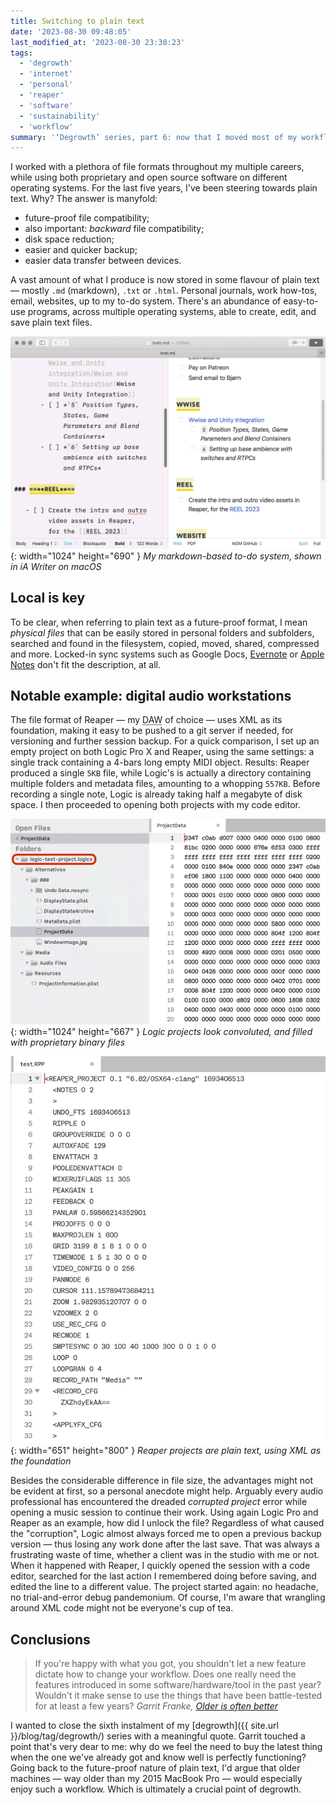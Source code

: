 ```yaml
---
title: Switching to plain text
date: '2023-08-30 09:48:05'
last_modified_at: '2023-08-30 23:30:23'
tags:
  - 'degrowth'
  - 'internet'
  - 'personal'
  - 'reaper'
  - 'software'
  - 'sustainability'
  - 'workflow'
summary: '‘Degrowth’ series, part 6: now that I moved most of my workflow to plain text, I struggle to understand why I relied on proprietary locked-in formats for so long.'
---
```

I worked with a plethora of file formats throughout my multiple careers, while using both proprietary and open source software on different operating systems. For the last five years, I've been steering towards plain text. Why? The answer is manyfold: 

- future-proof file compatibility;
- also important: _backward_ file compatibility;
- disk space reduction;
- easier and quicker backup;
- easier data transfer between devices.

A vast amount of what I produce is now stored in some flavour of plain text — mostly `.md` (markdown), `.txt` or `.html`. Personal journals, work how-tos, email, websites, up to my to-do system. There's an abundance of  easy-to-use programs, across multiple operating systems, able to create, edit, and save plain text files.

![Screenshot of the markdown editor iA Writer on macOS, showing a document in split view, with markdown source on the left and its preview on the right](/assets/images/plaintext-howto.png){: width="1024" height="690" }
_My markdown-based to-do system, shown in iA Writer on macOS_

## Local is key

To be clear, when referring to plain text as a future-proof format, I mean _physical files_ that can be easily stored in personal folders and subfolders, searched and found in the filesystem, copied, moved, shared, compressed and more. Locked-in sync systems such as Google Docs, [Evernote](https://discussion.evernote.com/forums/topic/112176-where-and-how-is-evernote-stored-on-my-computer/) or [Apple Notes](https://www.howtoisolve.com/where-are-notes-stored-on-mac-local-notes-and-icloud-notes/) don't fit the description, at all.

## Notable example: digital audio workstations

The file format of Reaper — my <abbr title="Digital Audio Workstation">DAW</abbr> of choice — uses XML as its foundation, making it easy to be pushed to a git server if needed, for versioning and further session backup. For a quick comparison, I set up an empty project on both Logic Pro X and Reaper, using the same settings: a single track containing a 4-bars long empty MIDI object. Results: Reaper produced a single `5KB` file, while Logic's is actually a directory containing multiple folders and metadata files, amounting to a whopping `557KB`. Before recording a single note, Logic is already taking half a megabyte of disk space. I then proceeded to opening both projects with my code editor.

![Screenshot of a Logic project opened in a code editor, showing a bunch of folders and subfolders, containing binary files](/assets/images/plaintext-logic-project.png){: width="1024" height="667" }
_Logic projects look convoluted, and filled with proprietary binary files_

![Screenshot of a Reaper project opened in a code editor, showing an XML cascade-type](/assets/images/plaintext-reaper-project.png){: width="651" height="800" }
_Reaper projects are plain text, using XML as the foundation_

Besides the considerable difference in file size, the advantages might not be evident at first, so a personal anecdote might help. Arguably every audio professional has encountered the dreaded _corrupted project_ error while opening a music session to continue their work. Using again Logic Pro and Reaper as an example, how did I unlock the file? Regardless of what caused the "corruption", Logic almost always forced me to open a previous backup version — thus losing any work done after the last save. That was always a frustrating waste of time, whether a client was in the studio with me or not. When it happened with Reaper, I quickly opened the session with a code editor, searched for the last action I remembered doing before saving, and edited the line to a different value. The project started again: no headache, no trial-and-error debug pandemonium. Of course, I'm aware that wrangling around XML code might not be everyone's cup of tea.

## Conclusions

> If you're happy with what you got, you shouldn't let a new feature dictate how to change your workflow. Does one really need the features introduced in some software/hardware/tool in the past year? Wouldn't it make sense to use the things that have been battle-tested for at least a few years?
> <cite>Garrit Franke, <a href="https://garrit.xyz/posts/2023-04-07-older-is-often-better"><em>Older is often better</em></a></cite>

I wanted to close the sixth instalment of my [degrowth]({{ site.url }}/blog/tag/degrowth/) series with a meaningful quote. Garrit touched a point that's very dear to me: why do we feel the need to buy the latest thing when the one we've already got and know well is perfectly functioning? Going back to the future-proof nature of plain text, I'd argue that older machines — way older than my 2015 MacBook Pro — would especially enjoy such a workflow. Which is ultimately a crucial point of degrowth.